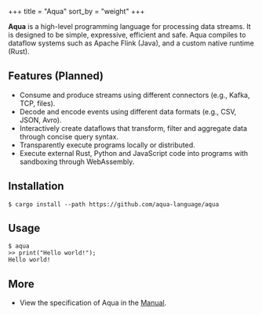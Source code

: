 +++
title = "Aqua"
sort_by = "weight"
+++

**Aqua** is a high-level programming language for processing data streams. It is designed to be simple, expressive, efficient and safe. Aqua compiles to dataflow systems such as Apache Flink (Java), and a custom native runtime (Rust).


## Features (Planned)

* Consume and produce streams using different connectors (e.g., Kafka, TCP, files).
* Decode and encode events using different data formats (e.g., CSV, JSON, Avro).
* Interactively create dataflows that transform, filter and aggregate data through concise query syntax.
* Transparently execute programs locally or distributed.
* Execute external Rust, Python and JavaScript code into programs with sandboxing through WebAssembly.

## Installation

<pre><code>$ <span class="string">cargo</span> <span class="string">install</span> --path https://github.com/aqua-language/aqua
</code></pre>

## Usage

<pre><code>$ <span class="string">aqua</span>
>> print(<span class="string">"Hello world!"</span>);
Hello world!
</code></pre>

## More

* View the specification of Aqua in the [Manual](/Manual.pdf).
